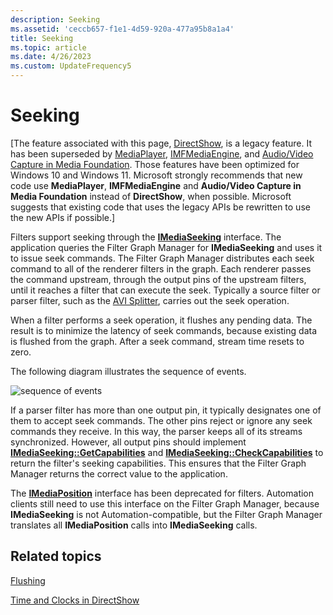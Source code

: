 ```yaml
---
description: Seeking
ms.assetid: 'ceccb657-f1e1-4d59-920a-477a95b8a1a4'
title: Seeking
ms.topic: article
ms.date: 4/26/2023
ms.custom: UpdateFrequency5
---
```


# Seeking

\[The feature associated with this page, [DirectShow](/windows/win32/directshow/directshow), is a legacy feature. It has been superseded by [MediaPlayer](/uwp/api/Windows.Media.Playback.MediaPlayer), [IMFMediaEngine](/windows/win32/api/mfmediaengine/nn-mfmediaengine-imfmediaengine), and [Audio/Video Capture in Media Foundation](windows/win32/medfound/audio-video-capture-in-media-foundation). Those features have been optimized for Windows 10 and Windows 11. Microsoft strongly recommends that new code use **MediaPlayer**, **IMFMediaEngine** and **Audio/Video Capture in Media Foundation** instead of **DirectShow**, when possible. Microsoft suggests that existing code that uses the legacy APIs be rewritten to use the new APIs if possible.\]

Filters support seeking through the [**IMediaSeeking**](/windows/desktop/api/Strmif/nn-strmif-imediaseeking) interface. The application queries the Filter Graph Manager for **IMediaSeeking** and uses it to issue seek commands. The Filter Graph Manager distributes each seek command to all of the renderer filters in the graph. Each renderer passes the command upstream, through the output pins of the upstream filters, until it reaches a filter that can execute the seek. Typically a source filter or parser filter, such as the [AVI Splitter](avi-splitter-filter.md), carries out the seek operation.

When a filter performs a seek operation, it flushes any pending data. The result is to minimize the latency of seek commands, because existing data is flushed from the graph. After a seek command, stream time resets to zero.

The following diagram illustrates the sequence of events.

![sequence of events](images/seeking.png)

If a parser filter has more than one output pin, it typically designates one of them to accept seek commands. The other pins reject or ignore any seek commands they receive. In this way, the parser keeps all of its streams synchronized. However, all output pins should implement [**IMediaSeeking::GetCapabilities**](/windows/desktop/api/Strmif/nf-strmif-imediaseeking-getcapabilities) and [**IMediaSeeking::CheckCapabilities**](/windows/desktop/api/Strmif/nf-strmif-imediaseeking-checkcapabilities) to return the filter's seeking capabilities. This ensures that the Filter Graph Manager returns the correct value to the application.

The [**IMediaPosition**](/windows/desktop/api/Control/nn-control-imediaposition) interface has been deprecated for filters. Automation clients still need to use this interface on the Filter Graph Manager, because **IMediaSeeking** is not Automation-compatible, but the Filter Graph Manager translates all **IMediaPosition** calls into **IMediaSeeking** calls.

## Related topics

<dl> <dt>

[Flushing](flushing.md)
</dt> <dt>

[Time and Clocks in DirectShow](time-and-clocks-in-directshow.md)
</dt> </dl>

 

 



